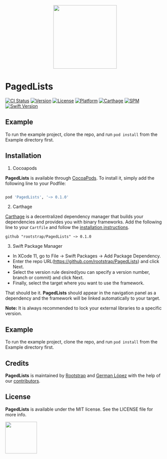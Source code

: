 <p align="center">
<img src="https://github.com/rootstrap/PagedLists/blob/master/paged-lists-logo.png" width="200"/>
<br/>
</p>

# PagedLists

[![CI Status](https://img.shields.io/travis/rootstrap/PagedLists.svg?style=flat)](https://travis-ci.org/rootstrap/PagedLists)
[![Version](https://img.shields.io/cocoapods/v/PagedLists.svg?style=flat)](https://cocoapods.org/pods/PagedLists)
[![License](https://img.shields.io/cocoapods/l/PagedLists.svg?style=flat)](https://cocoapods.org/pods/PagedLists)
[![Platform](https://img.shields.io/cocoapods/p/PagedLists.svg?style=flat)](https://cocoapods.org/pods/PagedLists)
[![Carthage](https://img.shields.io/badge/Carthage-compatible-success)](#installation)
[![SPM](https://img.shields.io/badge/SPM-compatible-success)](#installation)
[![Swift Version](https://img.shields.io/badge/Swift%20Version-5.2-orange)](https://cocoapods.org/pods/PagedLists)

## Example

To run the example project, clone the repo, and run `pod install` from the Example directory first.


## Installation

1. Cocoapods

**PagedLists** is available through [CocoaPods](https://cocoapods.org). To install it, simply add the following line to your Podfile:
 

```ruby

pod 'PagedLists', '~> 0.1.0'

```

2. Carthage

[Carthage](https://github.com/Carthage/Carthage) is a decentralized dependency manager that builds your dependencies and provides you with binary frameworks.
Add the following line to your `Cartfile` and follow the [installation instructions](https://github.com/Carthage/Carthage#adding-frameworks-to-an-application).

```
github "rootstrap/PagedLists" ~> 0.1.0
```

3. Swift Package Manager

- In XCode 11, go to File -> Swift Packages -> Add Package Dependency.
- Enter the repo URL(https://github.com/rootstrap/PagedLists) and click Next.
- Select the version rule desired(you can specify a version number, branch or commit) and click Next.
- Finally, select the target where you want to use the framework.

That should be it. **PagedLists** should appear in the navigation panel as a dependency and the framework will be linked automatically to your target.



**Note:** It is always recommended to lock your external libraries to a specific version.


## Example

To run the example project, clone the repo, and run `pod install` from the Example directory first.


## Credits

**PagedLists** is maintained by [Rootstrap](http://www.rootstrap.com) and [German López](https://github.com/glm4) with the help of our [contributors](https://github.com/rootstrap/PagedLists/contributors).

## License

**PagedLists** is available under the MIT license. See the LICENSE file for more info.

[<img src="https://s3-us-west-1.amazonaws.com/rootstrap.com/img/rs.png" width="100"/>](http://www.rootstrap.com)
